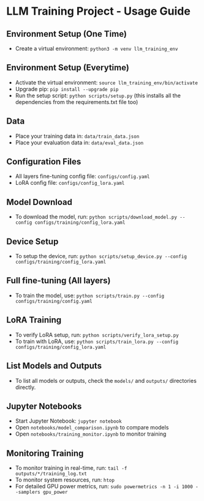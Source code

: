 # LLM Training Project - Usage Guide

## Environment Setup (One Time)
- Create a virtual environment: `python3 -m venv llm_training_env`

## Environment Setup (Everytime)
- Activate the virtual environment: `source llm_training_env/bin/activate`
- Upgrade pip: `pip install --upgrade pip`
- Run the setup script: `python scripts/setup.py`
(this installs all the dependencies from the requirements.txt file too)

## Data
- Place your training data in: `data/train_data.json`
- Place your evaluation data in: `data/eval_data.json`

## Configuration Files
- All layers fine-tuning config file: `configs/config.yaml`
- LoRA config file: `configs/config_lora.yaml`

## Model Download
- To download the model, run: `python scripts/download_model.py --config configs/training/config_lora.yaml`

## Device Setup
- To setup the device, run: `python scripts/setup_device.py --config configs/training/config_lora.yaml`

## Full fine-tuning (All layers)
- To train the model, use: `python scripts/train.py --config configs/training/config.yaml`

## LoRA Training
- To verify LoRA setup, run: `python scripts/verify_lora_setup.py`
- To train with LoRA, use: `python scripts/train_lora.py --config configs/training/config_lora.yaml`

## List Models and Outputs
- To list all models or outputs, check the `models/` and `outputs/` directories directly.

## Jupyter Notebooks
- Start Jupyter Notebook: `jupyter notebook`
- Open `notebooks/model_comparison.ipynb` to compare models
- Open `notebooks/training_monitor.ipynb` to monitor training

## Monitoring Training
- To monitor training in real-time, run: `tail -f outputs/*/training_log.txt`
- To monitor system resources, run: `htop`
- For detailed GPU power metrics, run: `sudo powermetrics -n 1 -i 1000 --samplers gpu_power`
